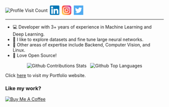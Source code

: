 <!-- <p float="left">
  <img align="center" alt="GitHub Contributions Stats" src="https://github-readme-stats.vercel.app/api?username=Gautam-J&count_private=true&show_icons=true&theme=gruvbox&hide_border=true" width="45%" />
  <img align="center" alt="GitHub streaks stats" src="https://github-readme-streak-stats.herokuapp.com/?user=Gautam-J&theme=gruvbox&hide_border=true" width="45%" />
</p> -->

 
 <p align="left">
  <img align="center" alt="Profile Visit Count" src="https://komarev.com/ghpvc/?username=Gautam-J&style=for-the-badge" />&nbsp;
  <a href="https://linkedin.com/in/gj-07" target="_blank"><img align="center" alt="Gautam J | LinkedIn" width="30px" src="./readme_media/linkedin.png" /></a>&nbsp;
  <a href="https://www.instagram.com/gautam.j/" target="_blank"><img align="center" alt="Gautam J | Instagram" width="30px" src="./readme_media/instagram.png" /></a>&nbsp;
  <a href="https://twitter.com/gautamj02" target="_blank"><img align="center" alt="Gautam J | Twitter" width="30px" src="./readme_media/twitter.png" /></a>&nbsp;
</p>
 
 ---
 
* 💻 Developer with 3+ years of experience in Machine Learning and Deep Learning.
* 🧠 I like to explore datasets and fine tune large neural networks.
* 💾 Other areas of expertise include Backend, Computer Vision, and Linux.
* 💙 Love Open Source!

<p align="center">
  <img align="center" alt="Github Contributions Stats" src="https://github.com/Gautam-J/github-stats/blob/master/generated/overview.svg" width="38%">&nbsp;&nbsp;
  <img align="center" alt="Github Top Languages" src="https://github-readme-stats.vercel.app/api/top-langs/?username=Gautam-J&layout=compact" width="45%">
<!--   <img align="center" alt="Github Languages Stats" src="https://github.com/Gautam-J/github-stats/blob/master/generated/languages.svg"> -->
</p>

Click <a href="https://portfolio-gautam-j.vercel.app" target="_blank">here</a> to visit my Portfolio website.

### Like my work?
<a href="https://www.buymeacoffee.com/gautamj" target="_blank"><img src="https://cdn.buymeacoffee.com/buttons/v2/default-yellow.png" alt="Buy Me A Coffee" height="60px" width="217px" ></a>
